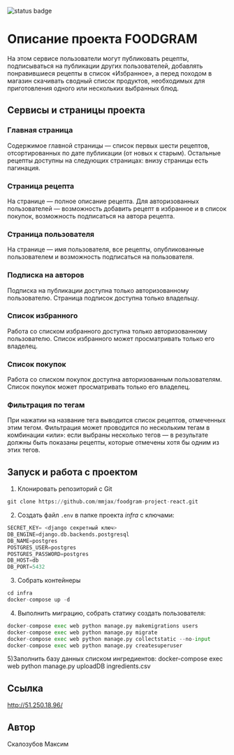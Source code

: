 ![status badge](https://github.com/mmjax/foodgram-project-react/actions/workflows/main.yml/badge.svg)

# Описание проекта FOODGRAM
На этом сервисе пользователи могут публиковать рецепты, подписываться на публикации других пользователей, добавлять понравившиеся рецепты в список «Избранное», а перед походом в магазин скачивать сводный список продуктов, необходимых для приготовления одного или нескольких выбранных блюд.
## Сервисы и страницы проекта
### Главная страница
Содержимое главной страницы — список первых шести рецептов, отсортированных по дате публикации (от новых к старым). Остальные рецепты доступны на следующих страницах: внизу страницы есть пагинация.
### Страница рецепта
На странице — полное описание рецепта. Для авторизованных пользователей — возможность добавить рецепт в избранное и в список покупок, возможность подписаться на автора рецепта.
### Страница пользователя
На странице — имя пользователя, все рецепты, опубликованные пользователем и возможность подписаться на пользователя.
### Подписка на авторов
Подписка на публикации доступна только авторизованному пользователю. Страница подписок доступна только владельцу.
### Список избранного
Работа со списком избранного доступна только авторизованному пользователю. Список избранного может просматривать только его владелец.
### Список покупок
Работа со списком покупок доступна авторизованным пользователям. Список покупок может просматривать только его владелец.
### Фильтрация по тегам
При нажатии на название тега выводится список рецептов, отмеченных этим тегом. Фильтрация может проводится по нескольким тегам в комбинации «или»: если выбраны несколько тегов — в результате должны быть показаны рецепты, которые отмечены хотя бы одним из этих тегов.
## Запуск и работа с проектом
1) Клонировать репозиторий c Git
```python
git clone https://github.com/mmjax/foodgram-project-react.git
```
2) Создать файл ```.env``` в папке проекта _infra_ c ключами:
```python
SECRET_KEY= <django секретный ключ>
DB_ENGINE=django.db.backends.postgresql
DB_NAME=postgres
POSTGRES_USER=postgres
POSTGRES_PASSWORD=postgres
DB_HOST=db
DB_PORT=5432
```
3) Собрать контейнеры
```python
cd infra
docker-compose up -d
```
4) Выполнить миграцию, собрать статику создать пользователя:
```python
docker-compose exec web python manage.py makemigrations users
docker-compose exec web python manage.py migrate
docker-compose exec web python manage.py collectstatic --no-input  
docker-compose exec web python manage.py createsuperuser
```
5)Заполнить базу данных списком ингредиентов:
docker-compose exec web python manage.py uploadDB ingredients.csv

## Ссылка
http://51.250.18.96/

## Автор
Скалозубов Максим

